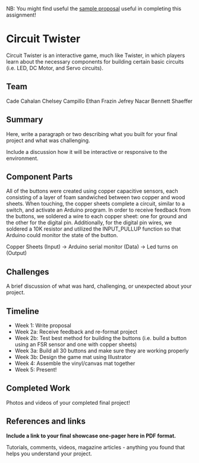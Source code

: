 NB: You might find useful the [sample proposal](http://github.com/zamfi/ucb-jacobs-creative-programming-electronics-spring-2018/blob/master/hw/sample-proposal.md) useful in completing this assignment!

# Circuit Twister

Circuit Twister is an interactive game, much like Twister, in which players learn about the necessary components for building certain basic circuits (i.e. LED, DC Motor, and Servo circuits). 

## Team

Cade Cahalan
Chelsey Campillo
Ethan Frazin
Jefrey Nacar
Bennett Shaeffer

## Summary

Here, write a paragraph or two describing what you built for your final project and what was challenging. 

Include a discussion how it will be interactive or responsive to the environment.

## Component Parts

All of the buttons were created using copper capacitive sensors, each consisting of a layer of foam sandwiched between two copper and wood sheets. When touching, the copper sheets complete a circuit, similar to a switch, and activate an Arduino program. In order to receive feedback from the buttons, we soldered a wire to each copper sheet: one for ground and the other for the digital pin. Additionally, for the digital pin wires, we soldered a 10K resistor and utilized the INPUT_PULLUP function so that Arduino could monitor the state of the button.

Copper Sheets (Input) -> Arduino serial monitor (Data) -> Led turns on (Output)

## Challenges

A brief discussion of what was hard, challenging, or unexpected about your project.

## Timeline

- Week 1: Write proposal
- Week 2a: Receive feedback and re-format project 
- Week 2b: Test best method for building the buttons (i.e. build a button using an FSR sensor and one with copper sheets)
- Week 3a: Build all 30 buttons and make sure they are working properly
- Week 3b: Design the game mat using Illustrator
- Week 4: Assemble the vinyl/canvas mat together 
- Week 5: Present!

## Completed Work

Photos and videos of your completed final project!

## References and links

**Include a link to your final showcase one-pager here in PDF format.**

Tutorials, comments, videos, magazine articles - anything you found that helps you understand your project.
